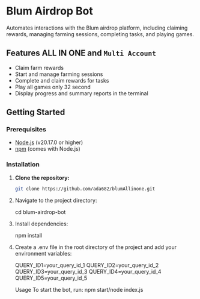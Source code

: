 # Blum Airdrop Bot

Automates interactions with the Blum airdrop platform, including claiming rewards, managing farming sessions, completing tasks, and playing games.

## Features ALL IN ONE and ```Multi Account```

- Claim farm rewards
- Start and manage farming sessions
- Complete and claim rewards for tasks
- Play all games only 32 second
- Display progress and summary reports in the terminal

## Getting Started

### Prerequisites

- [Node.js](https://nodejs.org/) (v20.17.0 or higher)
- [npm](https://www.npmjs.com/) (comes with Node.js)

### Installation

1. **Clone the repository:**

   ```bash
   git clone https://github.com/ada682/blumAllinone.git

2. Navigate to the project directory:

   cd blum-airdrop-bot

3. Install dependencies:

   npm install

4. Create a .env file in the root directory of the project and add your environment variables:

   QUERY_ID1=your_query_id_1
   QUERY_ID2=your_query_id_2
   QUERY_ID3=your_query_id_3
   QUERY_ID4=your_query_id_4
   QUERY_ID5=your_query_id_5

   Usage
To start the bot, run:
npm start/node index.js

